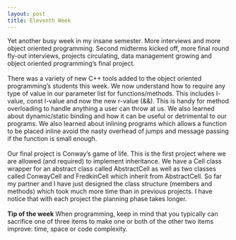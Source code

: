 ```yaml
---
layout: post
title: Eleventh Week
---
```


Yet another busy week in my insane semester. More interviews and more object oriented programming. Second midterms kicked off, more final round fly-out interviews, projects circulating, data management growing and object oriented programming’s final project.
<br><br>
There was a variety of new C++ tools added to the object oriented programming’s students this week. We now understand how to require any type of value in our parameter list for functions/methods. This includes l-value, const l-value and now the new r-value (&&). This is handy for method overloading to handle anything a user can throw at us. We also learned about dynamic/static binding and how it can be useful or detrimental to our programs. We also learned about inlining programs which allows a function to be placed inline avoid the nasty overhead of jumps and message passing if the function is small enough.
<br><br>
Our final project is Conway’s game of life. This is the first project where we are allowed (and required) to implement inheritance. We have a Cell class wrapper for an abstract class called AbstractCell as well as two classes called ConwayCell and FredkinCell which inherit from AbstractCell. So far my partner and I have just designed the class structure (members and methods) which took much more time than in previous projects. I have notice that with each project the planning phase takes longer.
<br><br>
<strong>Tip of the week</strong>
When programming, keep in mind that you typically can sacrifice one of three items to make one or both of the other two items improve: time, space or code complexity.